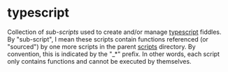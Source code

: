 typescript
=====

Collection of _sub-scripts_ used to create and/or manage [typescript](../../../fiddles/typescript) fiddles.  By "sub-script",
I mean these scripts contain functions referenced (or "sourced") by one more scripts in the parent [scripts](../..)
directory.  By convention, this is indicated by the "_*" prefix.  In other words, each script only contains functions and
cannot be executed by themselves.



